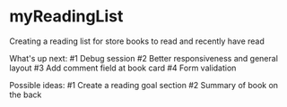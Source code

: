# myReadingList
Creating a reading list for store books to read and recently have read

What's up next: 
#1 Debug session
#2 Better responsiveness and general layout
#3 Add comment field at book card
#4 Form validation 

Possible ideas: 
#1 Create a reading goal section
#2 Summary of book on the back
